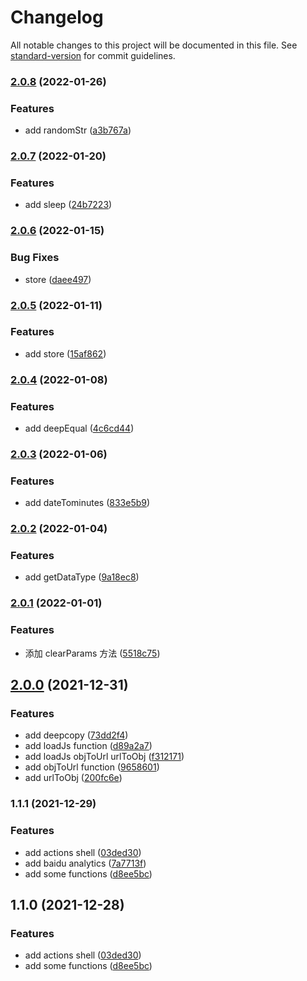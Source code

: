 # Changelog

All notable changes to this project will be documented in this file. See [standard-version](https://github.com/conventional-changelog/standard-version) for commit guidelines.

### [2.0.8](https://github.com/BestDingSheng/shengjs/compare/prefix_v2.0.7...prefix_v2.0.8) (2022-01-26)

### Features

- add randomStr ([a3b767a](https://github.com/BestDingSheng/shengjs/commit/a3b767ae0fafd3a23f51d43637d405077d09d80b))

### [2.0.7](https://github.com/BestDingSheng/shengjs/compare/prefix_v2.0.6...prefix_v2.0.7) (2022-01-20)

### Features

- add sleep ([24b7223](https://github.com/BestDingSheng/shengjs/commit/24b72235fa799bebbb9fe1f31f0e6c0a8dd8be0d))

### [2.0.6](https://github.com/BestDingSheng/shengjs/compare/prefix_v2.0.5...prefix_v2.0.6) (2022-01-15)

### Bug Fixes

- store ([daee497](https://github.com/BestDingSheng/shengjs/commit/daee497a0c4ec6072dda0d28c7dd7955fa29465d))

### [2.0.5](https://github.com/BestDingSheng/shengjs/compare/prefix_v2.0.4...prefix_v2.0.5) (2022-01-11)

### Features

- add store ([15af862](https://github.com/BestDingSheng/shengjs/commit/15af862a20e959819f99d360475d74297e58b5a3))

### [2.0.4](https://github.com/BestDingSheng/shengjs/compare/prefix_v2.0.3...prefix_v2.0.4) (2022-01-08)

### Features

- add deepEqual ([4c6cd44](https://github.com/BestDingSheng/shengjs/commit/4c6cd44f4b37c17c01012ba94f76a9fb0f781ba4))

### [2.0.3](https://github.com/BestDingSheng/shengjs/compare/prefix_v2.0.2...prefix_v2.0.3) (2022-01-06)

### Features

- add dateTominutes ([833e5b9](https://github.com/BestDingSheng/shengjs/commit/833e5b95f86a57e8037337a67537c9eb0c4f7e24))

### [2.0.2](https://github.com/BestDingSheng/shengjs/compare/prefix_v2.0.1...prefix_v2.0.2) (2022-01-04)

### Features

- add getDataType ([9a18ec8](https://github.com/BestDingSheng/shengjs/commit/9a18ec854484b5eb7185bb4b3b9fe0556114ab55))

### [2.0.1](https://github.com/BestDingSheng/shengjs/compare/prefix_v2.0.0...prefix_v2.0.1) (2022-01-01)

### Features

- 添加 clearParams 方法 ([5518c75](https://github.com/BestDingSheng/shengjs/commit/5518c754d926563715409aba758ca9850ac1a285))

## [2.0.0](https://github.com/BestDingSheng/shengjs/compare/prefix_v1.1.1...prefix_v2.0.0) (2021-12-31)

### Features

- add deepcopy ([73dd2f4](https://github.com/BestDingSheng/shengjs/commit/73dd2f450db1397cde7a9271af8ee34454b60384))
- add loadJs function ([d89a2a7](https://github.com/BestDingSheng/shengjs/commit/d89a2a76e390aef80096ded1b78e96fc1b1ea5ff))
- add loadJs objToUrl urlToObj ([f312171](https://github.com/BestDingSheng/shengjs/commit/f312171371656c55800cfe9a10aab98f507f775e))
- add objToUrl function ([9658601](https://github.com/BestDingSheng/shengjs/commit/9658601d9eed90aa3e87c3cf34d29a14b487a158))
- add urlToObj ([200fc6e](https://github.com/BestDingSheng/shengjs/commit/200fc6e027fd51eeb639a303d7802e56652c276c))

### 1.1.1 (2021-12-29)

### Features

- add actions shell ([03ded30](https://github.com/BestDingSheng/shengjs/commit/03ded305c0d2119cf5abfee8e913baf75ad3de29))
- add baidu analytics ([7a7713f](https://github.com/BestDingSheng/shengjs/commit/7a7713fc7fd62f78e8be55a3ba7def8b762b5dd2))
- add some functions ([d8ee5bc](https://github.com/BestDingSheng/shengjs/commit/d8ee5bcfabd199479d75102f68550b7323c618bf))

## 1.1.0 (2021-12-28)

### Features

- add actions shell ([03ded30](https://github.com/BestDingSheng/shengjs/commit/03ded305c0d2119cf5abfee8e913baf75ad3de29))
- add some functions ([d8ee5bc](https://github.com/BestDingSheng/shengjs/commit/d8ee5bcfabd199479d75102f68550b7323c618bf))

